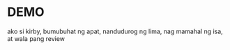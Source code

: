 # DEMO

ako si kirby, bumubuhat ng apat, nandudurog ng lima, nag mamahal ng isa, at wala pang review

